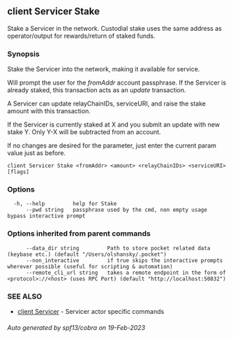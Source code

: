 ## client Servicer Stake

Stake a Servicer in the network. Custodial stake uses the same address as operator/output for rewards/return of staked funds.

### Synopsis

Stake the Servicer into the network, making it available for service.

Will prompt the user for the *fromAddr* account passphrase. If the Servicer is already staked, this transaction acts as an *update* transaction.

A Servicer can update relayChainIDs, serviceURI, and raise the stake amount with this transaction.

If the Servicer is currently staked at X and you submit an update with new stake Y. Only Y-X will be subtracted from an account.

If no changes are desired for the parameter, just enter the current param value just as before.

```
client Servicer Stake <fromAddr> <amount> <relayChainIDs> <serviceURI> [flags]
```

### Options

```
  -h, --help         help for Stake
      --pwd string   passphrase used by the cmd, non empty usage bypass interactive prompt
```

### Options inherited from parent commands

```
      --data_dir string         Path to store pocket related data (keybase etc.) (default "/Users/olshansky/.pocket")
      --non_interactive         if true skips the interactive prompts wherever possible (useful for scripting & automation)
      --remote_cli_url string   takes a remote endpoint in the form of <protocol>://<host> (uses RPC Port) (default "http://localhost:50832")
```

### SEE ALSO

* [client Servicer](client_Servicer.md)	 - Servicer actor specific commands

###### Auto generated by spf13/cobra on 19-Feb-2023
